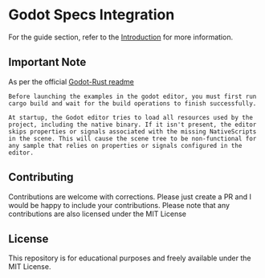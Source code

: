 # Godot Specs Integration

For the guide section, refer to the [Introduction](docs/introduction.md) for more information.

## Important Note

As per the official [Godot-Rust readme](https://github.com/godot-rust/godot-rust#further-examples) 

    Before launching the examples in the godot editor, you must first run cargo build and wait for the build operations to finish successfully.

    At startup, the Godot editor tries to load all resources used by the project, including the native binary. If it isn't present, the editor skips properties or signals associated with the missing NativeScripts in the scene. This will cause the scene tree to be non-functional for any sample that relies on properties or signals configured in the editor.

## Contributing

Contributions are welcome with corrections. Please just create a PR and I would be happy to include your contributions. Please note that any contributions are also licensed under the MIT License

## License

This repository is for educational purposes and freely available under  the MIT License. 